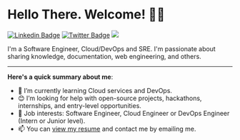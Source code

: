 # Hello There. Welcome! 👋🏾

[![Linkedin Badge](https://img.shields.io/badge/-Omoruyi_(Emmanuel)_Osakue-0077B5?style=for-the-badge&logo=linkedin&logoColor=white&link=https://www.linkedin.com/in/omoruyi-osakue-610206183/)](https://www.linkedin.com/in/omoruyi-osakue-610206183/) [![Twitter Badge](https://img.shields.io/badge/-@Omoruyi.DEV-black?style=for-the-badge&logo=X&logoColor=white&link=https://https://twitter.com/Omoruyi_DEV)](https://twitter.com/omoruyiosakue) <a href="mailto:osakueomoruyi@gamil.com?"><img src="https://img.shields.io/badge/-osakueomoruyi@gamil.com-%23DD0031.svg?&style=for-the-badge&logo=gmail&logoColor=white"/></a>


I'm a Software Engineer, Cloud/DevOps and SRE. I'm passionate about sharing knowledge, documentation, web engineering, and others. 

---

**Here's a quick summary about me**:

- 🌱 I’m currently learning Cloud services and DevOps.
- 😊 I’m looking for help with open-source projects, hackathons, internships, and entry-level opportunities.
- 💼 Job interests: Software Engineer, Cloud Engineer or DevOps Engineer (Intern or Junior level).
- 📫 You can [view my resume](#) and contact me by emailing me.
